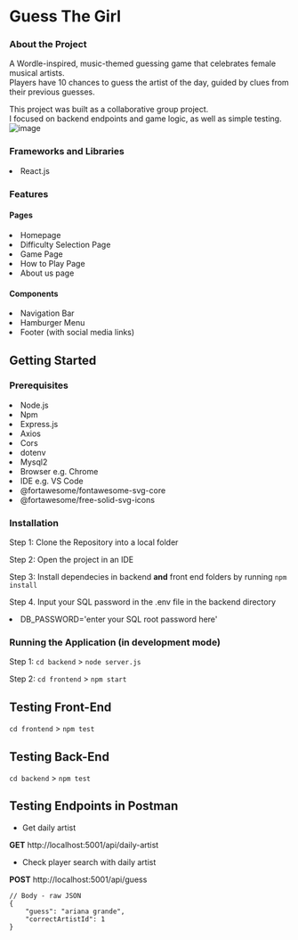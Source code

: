 # Guess The Girl

### About the Project
A Wordle-inspired, music-themed guessing game that celebrates female musical artists.  
Players have 10 chances to guess the artist of the day, guided by clues from their previous guesses.

This project was built as a collaborative group project.  
I focused on backend endpoints and game logic, as well as simple testing.
<br>
![image](https://github.com/user-attachments/assets/8e3282d5-237b-4cec-89d9-7707572852b8)

### Frameworks and Libraries
<li> React.js 

### Features

#### Pages
<li> Homepage
<li> Difficulty Selection Page 
<li> Game Page 
<li> How to Play Page
<li> About us page

#### Components
<li> Navigation Bar 
<li> Hamburger Menu
<li> Footer (with social media links) 

## Getting Started

### Prerequisites

<li> Node.js 
<li> Npm 
<li> Express.js 
<li> Axios 
<li> Cors
<li> dotenv
<li> Mysql2
<li> Browser e.g. Chrome 
<li> IDE e.g. VS Code 
<li> @fortawesome/fontawesome-svg-core
<li> @fortawesome/free-solid-svg-icons

### Installation 

Step 1: Clone the Repository into a local folder

Step 2: Open the project in an IDE

Step 3: Install dependecies in backend **and** front end folders by running `npm install`

Step 4. Input your SQL password in the .env file in the backend directory 

<li> DB_PASSWORD='enter your SQL root password here'

### Running the Application (in development mode)

Step 1: `cd backend` > `node server.js`

Step 2: `cd frontend` > `npm start`

## Testing Front-End

`cd frontend` > `npm test`

## Testing Back-End

`cd backend` > `npm test`

## Testing Endpoints in Postman

- Get daily artist

**GET** http://localhost:5001/api/daily-artist

- Check player search with daily artist

**POST** http://localhost:5001/api/guess 

```
// Body - raw JSON
{
    "guess": "ariana grande",
    "correctArtistId": 1
}
```


